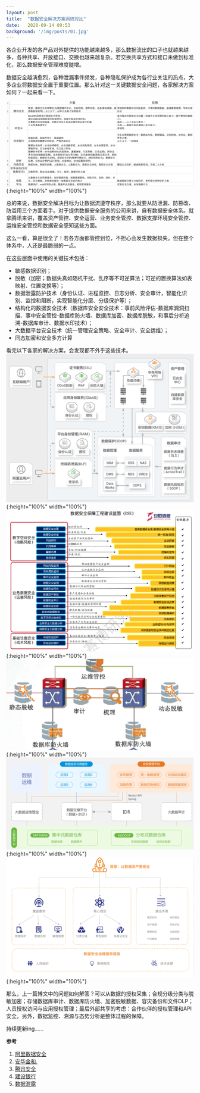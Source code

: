 ```yaml
---
layout: post
title:  "数据安全解决方案调研对比"
date:   2020-09-14 09:53
background: '/img/posts/01.jpg'
---
```

各企业开发的各产品对外提供的功能越来越多，那么数据流出的口子也就越来越多，各种共享、开放接口、交换也越来越复杂。若交换共享方式和接口未做到标准化，那么数据安全管理难度陡增。

数据安全越演愈烈，各种泄漏事件频发，各种隐私保护成为各行业关注的热点，大多企业将数据安全置于重要位置。那么针对这一关键数据安全问题，各家解决方案如何？一起来看一下。

![各家数据安全解决方案](/img/posts/data_security.png "各家数据安全解决方案对比"){:height="100%" width="100%"}

总的来说，数据安全解决目标为让数据流遵守秩序，那么就要从防泄漏、防篡改、防滥用三个方面着手。对于提供数据安全服务的公司来讲，自有数据安全体系。就拿腾讯来讲，覆盖资产管控、安全运营、业务安全管控、数据支撑环境安全管控、运维安全管控和数据安全感知这些方面。

这么一看，算是很全了！若各方面都管控到位，不担心会发生数据损失。但在整个体系中，人还是最脆弱的一点。

在这些层面中使用的关键技术包括：
- 敏感数据识别；
- 脱敏（加密；数据失真如随机干扰、乱序等不可逆算法；可逆的置换算法如表映射、位置变换等）；
- 数据泄露防护技术（身份认证、进程监控、日志分析、安全审计，智能化识别、监控和阻断，实现智能化分层、分级保护等）；
- 结构化的数据安全技术（数据库安全安全技术：事前风险评估-数据库漏洞扫描、事中安全管控-数据库防火墙、数据库加密、数据库脱敏，和事后分析追溯-数据库审计、数据水印技术）；
- 大数据平台安全技术（统一管理安全策略、安全审计、安全运维）；
- 同态加密和安全多方计算

看完以下各家的解决方案，会发现都不外乎这些技术。
![阿里云数据安全解决方案](/img/posts/alicloud.png "阿里云数据安全解决方案"){:height="100%" width="100%"}
![安恒数据安全解决方案](/img/posts/anheng.png "安恒数据安全解决方案"){:height="100%" width="100%"}
![安华金和数据安全解决方案](/img/posts/anhua.png "安华金和数据安全解决方案"){:height="100%" width="100%"}
![绿盟数据安全解决方案](/img/posts/lvmeng.png "绿盟数据安全解决方案"){:height="100%" width="100%"}
![闪捷数据安全解决方案](/img/posts/shanjie.png "闪捷数据安全解决方案"){:height="100%" width="100%"}

那么，上一篇博文中的问题如何解答？可以从数据的授权采集；合规分级分类与脱敏加密；存储数据库审计、数据库防火墙、加密脱敏数据、容灾备份和文件DLP；人员授权访问与应用授权管理；最后外部共享的考虑：合作伙伴的授权管理和API安全。另外，数据监控、溯源与态势分析是整体过程的保障。

持续更新ing......

**参考**
1. [阿里数据安全](https://www.alibabacloud.com/zh/solutions/security)
2. [安华金和.](https://www.dbsec.cn/resource/detail/79.html)
3. [腾讯安全](https://segmentfault.com/a/1190000022968431)
4. [建设银行](https://yun.ccb.com/solution/detail/dataSolution.html)
5. [数据泄露](https://www.tmtpost.com/4512378.html)



